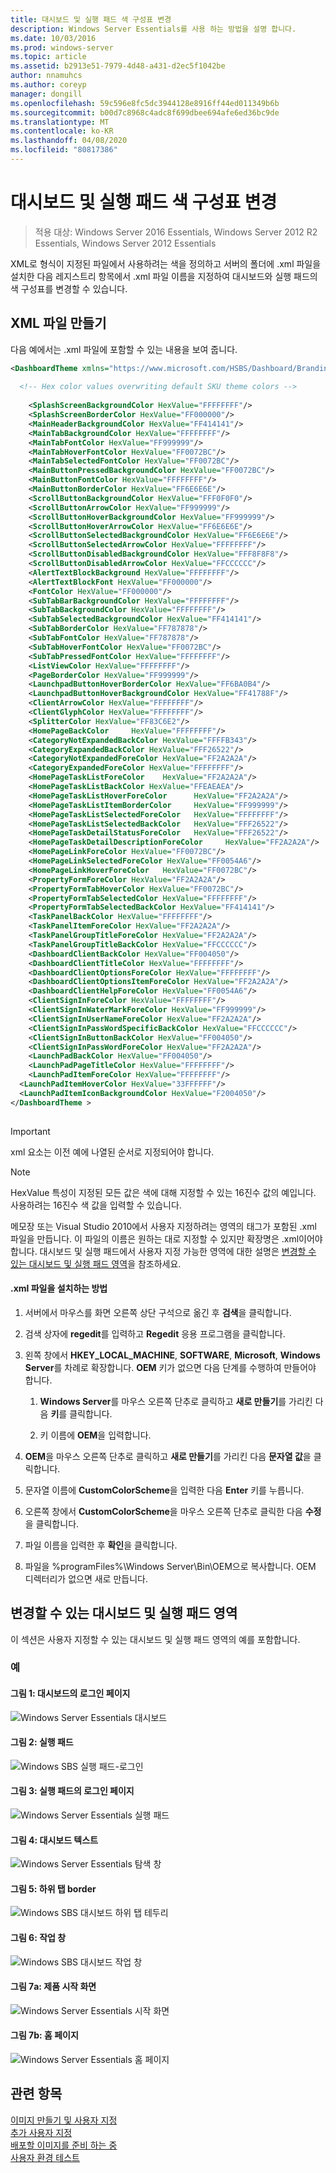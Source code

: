 ```yaml
---
title: 대시보드 및 실행 패드 색 구성표 변경
description: Windows Server Essentials를 사용 하는 방법을 설명 합니다.
ms.date: 10/03/2016
ms.prod: windows-server
ms.topic: article
ms.assetid: b2913e51-7979-4d48-a431-d2ec5f1042be
author: nnamuhcs
ms.author: coreyp
manager: dongill
ms.openlocfilehash: 59c596e8fc5dc3944128e8916ff44ed011349b6b
ms.sourcegitcommit: b00d7c8968c4adc8f699dbee694afe6ed36bc9de
ms.translationtype: MT
ms.contentlocale: ko-KR
ms.lasthandoff: 04/08/2020
ms.locfileid: "80817386"
---
```

# <a name="change-the-color-scheme-of-the-dashboard-and-launchpad"></a>대시보드 및 실행 패드 색 구성표 변경

>적용 대상: Windows Server 2016 Essentials, Windows Server 2012 R2 Essentials, Windows Server 2012 Essentials

XML로 형식이 지정된 파일에서 사용하려는 색을 정의하고 서버의 폴더에 .xml 파일을 설치한 다음 레지스트리 항목에서 .xml 파일 이름을 지정하여 대시보드와 실행 패드의 색 구성표를 변경할 수 있습니다.  
  
## <a name="create-the-xml-file"></a>XML 파일 만들기  
 다음 예에서는 .xml 파일에 포함할 수 있는 내용을 보여 줍니다.  
  
```xml  
<DashboardTheme xmlns="https://www.microsoft.com/HSBS/Dashboard/Branding/2010">  
  
  <!-- Hex color values overwriting default SKU theme colors -->  
  
    <SplashScreenBackgroundColor HexValue="FFFFFFFF"/>  
    <SplashScreenBorderColor HexValue="FF000000"/>  
    <MainHeaderBackgroundColor HexValue="FF414141"/>  
    <MainTabBackgroundColor HexValue="FFFFFFFF"/>  
    <MainTabFontColor HexValue="FF999999"/>  
    <MainTabHoverFontColor HexValue="FF0072BC"/>  
    <MainTabSelectedFontColor HexValue="FF0072BC"/>  
    <MainButtonPressedBackgroundColor HexValue="FF0072BC"/>  
    <MainButtonFontColor HexValue="FFFFFFFF"/>  
    <MainButtonBorderColor HexValue="FF6E6E6E"/>  
    <ScrollButtonBackgroundColor HexValue="FFF0F0F0"/>  
    <ScrollButtonArrowColor HexValue="FF999999"/>  
    <ScrollButtonHoverBackgroundColor HexValue="FF999999"/>  
    <ScrollButtonHoverArrowColor HexValue="FF6E6E6E"/>  
    <ScrollButtonSelectedBackgroundColor HexValue="FF6E6E6E"/>  
    <ScrollButtonSelectedArrowColor HexValue="FFFFFFFF"/>  
    <ScrollButtonDisabledBackgroundColor HexValue="FFF8F8F8"/>  
    <ScrollButtonDisabledArrowColor HexValue="FFCCCCCC"/>  
    <AlertTextBlockBackground HexValue="FFFFFFFF"/>  
    <AlertTextBlockFont HexValue="FF000000"/>  
    <FontColor HexValue="FF000000"/>  
    <SubTabBarBackgroundColor HexValue="FFFFFFFF"/>  
    <SubTabBackgroundColor HexValue="FFFFFFFF"/>  
    <SubTabSelectedBackgroundColor HexValue="FF414141"/>  
    <SubTabBorderColor HexValue="FF787878"/>  
    <SubTabFontColor HexValue="FF787878"/>  
    <SubTabHoverFontColor HexValue="FF0072BC"/>  
    <SubTabPressedFontColor HexValue="FFFFFFFF"/>  
    <ListViewColor HexValue="FFFFFFFF"/>  
    <PageBorderColor HexValue="FF999999"/>      
    <LaunchpadButtonHoverBorderColor HexValue="FF6BA0B4"/>  
    <LaunchpadButtonHoverBackgroundColor HexValue="FF41788F"/>  
    <ClientArrowColor HexValue="FFFFFFFF"/>  
    <ClientGlyphColor HexValue="FFFFFFFF"/>  
    <SplitterColor HexValue="FF83C6E2"/>  
    <HomePageBackColor     HexValue="FFFFFFFF"/>  
    <CategoryNotExpandedBackColor HexValue="FFFFB343"/>  
    <CategoryExpandedBackColor HexValue="FFF26522"/>  
    <CategoryNotExpandedForeColor HexValue="FF2A2A2A"/>  
    <CategoryExpandedForeColor HexValue="FFFFFFFF"/>  
    <HomePageTaskListForeColor    HexValue="FF2A2A2A"/>  
    <HomePageTaskListBackColor HexValue="FFEAEAEA"/>  
    <HomePageTaskListHoverForeColor      HexValue="FF2A2A2A"/>  
    <HomePageTaskListItemBorderColor     HexValue="FF999999"/>  
    <HomePageTaskListSelectedForeColor   HexValue="FFFFFFFF"/>  
    <HomePageTaskListSelectedBackColor   HexValue="FFF26522"/>  
    <HomePageTaskDetailStatusForeColor   HexValue="FFF26522"/>  
    <HomePageTaskDetailDescriptionForeColor     HexValue="FF2A2A2A"/>  
    <HomePageLinkForeColor HexValue="FF0072BC"/>  
    <HomePageLinkSelectedForeColor HexValue="FF0054A6"/>  
    <HomePageLinkHoverForeColor   HexValue="FF0072BC"/>  
    <PropertyFormForeColor HexValue="FF2A2A2A"/>  
    <PropertyFormTabHoverColor HexValue="FF0072BC"/>  
    <PropertyFormTabSelectedColor HexValue="FFFFFFFF"/>  
    <PropertyFormTabSelectedBackColor HexValue="FF414141"/>  
    <TaskPanelBackColor HexValue="FFFFFFFF"/>  
    <TaskPanelItemForeColor HexValue="FF2A2A2A"/>  
    <TaskPanelGroupTitleForeColor HexValue="FF2A2A2A"/>  
    <TaskPanelGroupTitleBackColor HexValue="FFCCCCCC"/>  
    <DashboardClientBackColor HexValue="FF004050"/>  
    <DashboardClientTitleColor HexValue="FFFFFFFF"/>  
    <DashboardClientOptionsForeColor HexValue="FFFFFFFF"/>  
    <DashboardClientOptionsItemForeColor HexValue="FF2A2A2A"/>  
    <DashboardClientHelpForeColor HexValue="FF0054A6"/>  
    <ClientSignInForeColor HexValue="FFFFFFFF"/>  
    <ClientSignInWaterMarkForeColor HexValue="FF999999"/>  
    <ClientSignInUserNameForeColor HexValue="FF2A2A2A"/>  
    <ClientSignInPassWordSpecificBackColor HexValue="FFCCCCCC"/>  
    <ClientSignInButtonBackColor HexValue="FF004050"/>  
    <ClientSignInPassWordForeColor HexValue="FF2A2A2A"/>  
    <LaunchPadBackColor HexValue="FF004050"/>  
    <LaunchPadPageTitleColor HexValue="FFFFFFFF"/>  
    <LaunchPadItemForeColor HexValue="FFFFFFFF"/>  
  <LaunchPadItemHoverColor HexValue="33FFFFFF"/>  
  <LaunchPadItemIconBackgroundColor HexValue="F2004050"/>  
</DashboardTheme >  
  
```  
  
> [!IMPORTANT]
>  xml 요소는 이전 예에 나열된 순서로 지정되어야 합니다.  
  
> [!NOTE]
>  HexValue 특성이 지정된 모든 값은 색에 대해 지정할 수 있는 16진수 값의 예입니다. 사용하려는 16진수 색 값을 입력할 수 있습니다.  
  
 메모장 또는 Visual Studio 2010에서 사용자 지정하려는 영역의 태그가 포함된 .xml 파일을 만듭니다. 이 파일의 이름은 원하는 대로 지정할 수 있지만 확장명은 .xml이어야 합니다. 대시보드 및 실행 패드에서 사용자 지정 가능한 영역에 대한 설명은 [변경할 수 있는 대시보드 및 실행 패드 영역](Change-the-Color-Scheme-of-the-Dashboard-and-Launchpad.md#BKMK_Dashboard)을 참조하세요.  
  
#### <a name="to-install-the-xml-file"></a>.xml 파일을 설치하는 방법  
  
1.  서버에서 마우스를 화면 오른쪽 상단 구석으로 옮긴 후 **검색**을 클릭합니다.  
  
2.  검색 상자에 **regedit**를 입력하고 **Regedit** 응용 프로그램을 클릭합니다.  
  
3.  왼쪽 창에서 **HKEY_LOCAL_MACHINE**, **SOFTWARE**, **Microsoft**, **Windows Server**를 차례로 확장합니다. **OEM** 키가 없으면 다음 단계를 수행하여 만들어야 합니다.  
  
    1.  **Windows Server**를 마우스 오른쪽 단추로 클릭하고 **새로 만들기**를 가리킨 다음 **키**를 클릭합니다.  
  
    2.  키 이름에 **OEM**을 입력합니다.  
  
4.  **OEM**을 마우스 오른쪽 단추로 클릭하고 **새로 만들기**를 가리킨 다음 **문자열 값**을 클릭합니다.  
  
5.  문자열 이름에 **CustomColorScheme**을 입력한 다음 **Enter** 키를 누릅니다.  
  
6.  오른쪽 창에서 **CustomColorScheme**을 마우스 오른쪽 단추로 클릭한 다음 **수정**을 클릭합니다.  
  
7.  파일 이름을 입력한 후 **확인**을 클릭합니다.  
  
8.  파일을 %programFiles%\Windows Server\Bin\OEM으로 복사합니다. OEM 디렉터리가 없으면 새로 만듭니다.  
  
##  <a name="dashboard-and-launchpad-areas-that-can-be-changed"></a><a name="BKMK_Dashboard"></a>변경할 수 있는 대시보드 및 실행 패드 영역  
 이 섹션은 사용자 지정할 수 있는 대시보드 및 실행 패드 영역의 예를 포함합니다.  
  
### <a name="examples"></a>예  
  
####  <a name="figure-1-sign-in-page-of-the-dashboard"></a><a name="BKMK_Figure1"></a>그림 1: 대시보드의 로그인 페이지  
 ![Windows Server Essentials 대시보드](media/SBS8_ADK_Dashboard_Signin_RC.png "SBS8_ADK_Dashboard_Signin_RC")  
  
####  <a name="figure-2-launchpad"></a><a name="BKMK_Figure2"></a>그림 2: 실행 패드  
 ![Windows SBS 실행 패드&#45;로그인](media/SBS8_ADK_LaunchpadSignin2.png "SBS8_ADK_LaunchpadSignin2")  
  
####  <a name="figure-3-sign-in-page-of-the-launchpad"></a><a name="BKMK_Figure3"></a>그림 3: 실행 패드의 로그인 페이지  
 ![Windows Server Essentials 실행 패드](media/SBS8_ADK_Launchpad_Signin_RC.png "SBS8_ADK_Launchpad_Signin_RC")  
  
####  <a name="figure-4-dashboard-text"></a><a name="BKMK_Figure4"></a>그림 4: 대시보드 텍스트  
 ![Windows Server Essentials 탐색 창](media/SBS8_ADK_Navigation_RC.png "SBS8_ADK_Navigation_RC")  
  
####  <a name="figure-5-subtab-border"></a><a name="BKMK_Figure5"></a>그림 5: 하위 탭 border  
 ![Windows SBS 대시보드 하위 탭 테두리](media/SBS8_ADK_DashboardSubtabborder.png "SBS8_ADK_DashboardSubtabborder")  
  
####  <a name="figure-6-task-pane"></a><a name="BKMK_Figure6"></a>그림 6: 작업 창  
 ![Windows SBS 대시보드 작업 창](media/SBS8_ADK_DashboardTaskPane.png "SBS8_ADK_DashboardTaskPane")  
  
####  <a name="figure-7a-product-splash-screen"></a><a name="BKMK_Figure9"></a>그림 7a: 제품 시작 화면  
 ![Windows Server Essentials 시작 화면](media/SBS8_ADK_productspalshscreen_RC.png "SBS8_ADK_productspalshscreen_RC")  
  
#### <a name="figure-7b-home-page"></a>그림 7b: 홈 페이지  
 ![Windows Server Essentials 홈 페이지](media/SBS8_ADK_Dashboard_HomePage_RC.png "SBS8_ADK_Dashboard_HomePage_RC")  
  
## <a name="see-also"></a>관련 항목  
 [이미지  만들기 및 사용자 지정](Creating-and-Customizing-the-Image.md)  
 [추가 사용자 지정](Additional-Customizations.md)   
 [배포할 이미지를 준비 하는 중](Preparing-the-Image-for-Deployment.md)   
 [사용자 환경 테스트](Testing-the-Customer-Experience.md)